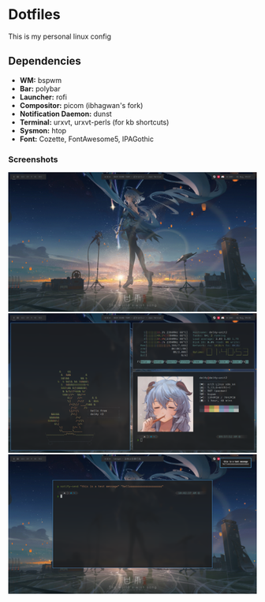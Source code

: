 # Dotfiles
This is my personal linux config

## Dependencies

* **WM:** bspwm
* **Bar:** polybar
* **Launcher:** rofi
* **Compositor:** picom (ibhagwan's fork)
* **Notification Daemon:** dunst
* **Terminal:** urxvt, urxvt-perls (for kb shortcuts)
* **Sysmon:** htop
* **Font:** Cozette, FontAwesome5, IPAGothic

### Screenshots
![1](/screenshots/1.png)
![2](/screenshots/2.png)
![3](/screenshots/3.png)
